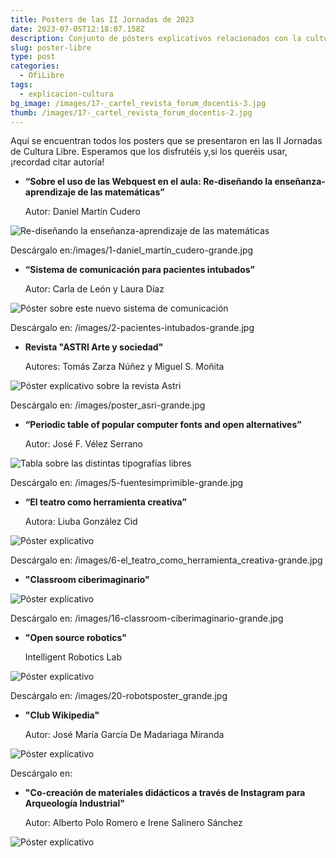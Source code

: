 ```yaml
---
title: Posters de las II Jornadas de 2023
date: 2023-07-05T12:18:07.158Z
description: Conjunto de pósters explicativos relacionados con la cultura libre
slug: poster-libre
type: post
categories:
  - OfiLibre
tags:
  - explicacion-cultura
bg_image: /images/17-_cartel_revista_forum_docentis-3.jpg
thumb: /images/17-_cartel_revista_forum_docentis-2.jpg
---
```

A﻿quí se encuentran todos los posters que se presentaron en las II Jornadas de Cultura Libre. Esperamos que los disfrutéis y,si los queréis usar, ¡recordad citar autoría! 

* **“Sobre el uso de las Webquest en el aula: Re-diseñando la enseñanza-aprendizaje de las matemáticas”**

  Autor: Daniel Martín Cudero

![Re-diseñando la enseñanza-aprendizaje de las matemáticas](/images/1-póster-daniel_martín_cudero.jpg "Webquest en el aula")

Descárgalo en:/images/1-daniel_martín_cudero-grande.jpg



* **“Sistema de comunicación para pacientes intubados”**

  Autor: Carla de León y Laura Díaz

![Póster sobre este nuevo sistema de comunicación](/images/2-sistema_de_comunicación_para_pacientes_intubados.jpg "Sistema de comunicación para pacientes intubados")

Descárgalo en: /images/2-pacientes-intubados-grande.jpg



* **Revista "ASTRI Arte y sociedad"**

  Autores: Tomás Zarza Núñez y Miguel S. Moñita

![Póster explicativo sobre la revista Astri](/images/poster_asri.jpg "Revista ASTRI")

Descárgalo en: /images/poster_asri-grande.jpg



* **“Periodic table of popular computer fonts and open alternatives”**

  Autor: José F. Vélez Serrano

![Tabla sobre las distintas tipografías libres](/images/5-fuentesimprimible.jpg "Fuentes libres")

Descárgalo en: /images/5-fuentesimprimible-grande.jpg



* **“El teatro como herramienta creativa”**

  Autora: Liuba González Cid

![Póster explicativo](/images/6-infografía-el_teatro_como_herramienta_creativa-fecyt-urjc-cultura-libre_2_2_.jpg "El teatro como herramienta creativa")

Descárgalo en: /images/6-el_teatro_como_herramienta_creativa-grande.jpg



* **"Classroom ciberimaginario"**

![Póster explicativo](/images/16-poster-classroom-ciberimaginario-impresion.jpg "Classroom ciberimaginario")

Descárgalo en: /images/16-classroom-ciberimaginario-grande.jpg



* **"Open source robotics"**

  Intelligent Robotics Lab

![Póster explicativo](/images/20-robotsposter_cultura_libre_v2-1.jpg "Open source robotics")

Descárgalo en: /images/20-robotsposter_grande.jpg



* **"Club Wikipedia"**

  Autor: José María García De Madariaga Miranda

![Póster explicativo](/images/club_wikipedia.jpg "Club Wikipedia")

Descárgalo en:



* **"Co-creación de materiales didácticos a través de Instagram para Arqueología Industrial"**

  Autor: Alberto Polo Romero e Irene Salinero Sánchez

![Póster explicativo](/images/polo_salinero_poster_ofilibre.jpg "Co-creación de materiales didácticos a través de Instagram para Arqueología Industrial")